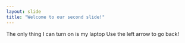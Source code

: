 ```yaml
---
layout: slide
title: "Welcome to our second slide!"
---
```

The only thing I can turn on is my laptop
Use the left arrow to go back!